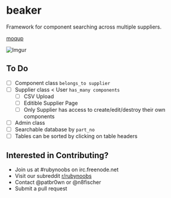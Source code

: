 beaker
======

Framework for component searching across multiple suppliers.

[moqup](https://moqups.com/n8_fish/uN9F5hA3/p:a3d970d4d)

![Imgur](http://i.imgur.com/TWgMxaX.png)


To Do
-----

- [ ] Component class ```belongs_to supplier```
- [ ] Supplier class < User ```has_many components```
  - [ ] CSV Upload
  - [ ] Editible Supplier Page
  - [ ] Only Supplier has access to create/edit/destroy their own components
- [ ] Admin class
- [ ] Searchable database by ```part_no```
- [ ] Tables can be sorted by clicking on table headers

Interested in Contributing?
---------------------------

- Join us at #rubynoobs on irc.freenode.net
- Visit our subreddit [r/rubynoobs](http://reddit.com/r/rubynoobs)
- Contact @patbr0wn or @n8fischer
- Submit a pull request
